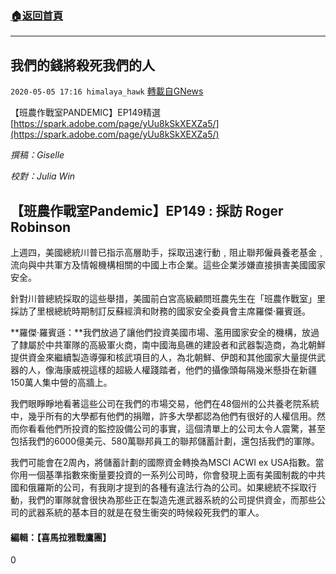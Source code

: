 ###  [:house:返回首頁](https://github.com/ourhimalayas/txt)
---

## 我們的錢將殺死我們的人
`2020-05-05 17:16 himalaya_hawk` [轉載自GNews](https://gnews.org/zh-hant/194756/)

【班農作戰室PANDEMIC】EP149精選 [https://spark.adobe.com/page/yUu8kSkXEXZa5/](https://spark.adobe.com/page/yUu8kSkXEXZa5/)

*撰稿：Giselle*

*校對：Julia Win*

## 【班農作戰室Pandemic】EP149 : 採訪 Roger Robinson



上週四，美國總統川普已指示高層助手，採取迅速行動﹐阻止聯邦僱員養老基金﹐流向與中共軍方及情報機構相關的中國上市企業。這些企業涉嫌直接損害美國國家安全。

針對川普總統採取的這些舉措，美國前白宮高級顧問班農先生在「班農作戰室」里採訪了里根總統時期制訂反蘇經濟和財務的國家安全委員會主席羅傑·羅賓遜。

**羅傑·羅賓遜：**我們放過了讓他們投資美國市場、濫用國家安全的機構，放過了隸屬於中共軍隊的高級軍火商，南中國海島礁的建設者和武器製造商，為北朝鮮提供資金來繼續製造導彈和核武項目的人，為北朝鮮、伊朗和其他國家大量提供武器的人，像海康威視這樣的超級人權踐踏者，他們的攝像頭每隔幾米懸掛在新疆150萬人集中營的高牆上。

我們眼睜睜地看著這些公司在我們的市場交易，他們在48個州的公共養老院系統中，幾乎所有的大學都有他們的捐贈，許多大學都認為他們有很好的人權信用。然而你看看他們所投資的監控設備公司的事實，這個清單上的公司太令人震驚，甚至包括我們的6000億美元、580萬聯邦員工的聯邦儲蓄計劃，還包括我們的軍隊。

我們可能會在2周內，將儲蓄計劃的國際資金轉換為MSCI ACWI ex USA指數。當你用一個基準指數來衡量要投資的一系列公司時，你會發現上面有美國制裁的中共國和俄羅斯的公司，有我剛才提到的各種有違法行為的公司。如果總統不採取行動，我們的軍隊就會很快為那些正在製造先進武器系統的公司提供資金，而那些公司的武器系統的基本目的就是在發生衝突的時候殺死我們的軍人。

#### 編輯：【喜馬拉雅戰鷹團】

0
